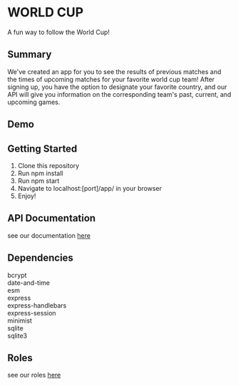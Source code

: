# WORLD CUP
A fun way to follow the World Cup!

## Summary 

We've created an app for you to see the results of previous matches and the times of upcoming matches 
for your favorite world cup team! After signing up, you have the option to designate your favorite country,
and our API will give you information on the corresponding team's past, current, and upcoming games.

## Demo

## Getting Started

1. Clone this repository
2. Run npm install
3. Run npm start
4. Navigate to localhost:[port]/app/ in your browser
5. Enjoy!

## API Documentation

see our documentation [here](docs/api_documentation.md)

## Dependencies

bcrypt<br/>
date-and-time<br/>
esm<br/>
express<br/>
express-handlebars<br/>
express-session<br/>
minimist<br/>
sqlite<br/>
sqlite3

## Roles

see our roles [here](docs/roles.md)

